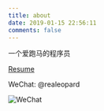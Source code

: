 ```yaml
---
title: about
date: 2019-01-15 22:56:11
comments: false
---
```


一个爱跑马的程序员


[Resume](/article/resume/)

WeChat: @realeopard

![WeChat](/images/wechat.png )
